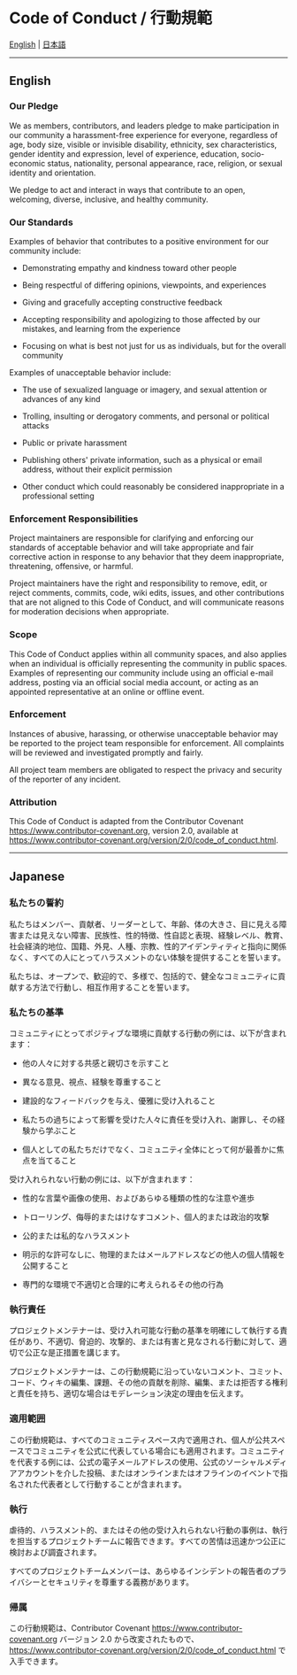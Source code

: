 # Code of Conduct / 行動規範

[English](#english) | [日本語](#japanese)

---

## English

### Our Pledge

We as members, contributors, and leaders pledge to make participation in our community a harassment-free experience for everyone, regardless of age, body size, visible or invisible disability, ethnicity, sex characteristics, gender identity and expression, level of experience, education, socio-economic status, nationality, personal appearance, race, religion, or sexual identity and orientation.

We pledge to act and interact in ways that contribute to an open, welcoming, diverse, inclusive, and healthy community.

### Our Standards

Examples of behavior that contributes to a positive environment for our community include:

* Demonstrating empathy and kindness toward other people

* Being respectful of differing opinions, viewpoints, and experiences

* Giving and gracefully accepting constructive feedback

* Accepting responsibility and apologizing to those affected by our mistakes, and learning from the experience

* Focusing on what is best not just for us as individuals, but for the overall community

Examples of unacceptable behavior include:

* The use of sexualized language or imagery, and sexual attention or advances of any kind

* Trolling, insulting or derogatory comments, and personal or political attacks

* Public or private harassment

* Publishing others' private information, such as a physical or email address, without their explicit permission

* Other conduct which could reasonably be considered inappropriate in a professional setting

### Enforcement Responsibilities

Project maintainers are responsible for clarifying and enforcing our standards of acceptable behavior and will take appropriate and fair corrective action in response to any behavior that they deem inappropriate, threatening, offensive, or harmful.

Project maintainers have the right and responsibility to remove, edit, or reject comments, commits, code, wiki edits, issues, and other contributions that are not aligned to this Code of Conduct, and will communicate reasons for moderation decisions when appropriate.

### Scope

This Code of Conduct applies within all community spaces, and also applies when an individual is officially representing the community in public spaces. Examples of representing our community include using an official e-mail address, posting via an official social media account, or acting as an appointed representative at an online or offline event.

### Enforcement

Instances of abusive, harassing, or otherwise unacceptable behavior may be reported to the project team responsible for enforcement. All complaints will be reviewed and investigated promptly and fairly.

All project team members are obligated to respect the privacy and security of the reporter of any incident.

### Attribution

This Code of Conduct is adapted from the Contributor Covenant <https://www.contributor-covenant.org>, version 2.0, available at <https://www.contributor-covenant.org/version/2/0/code_of_conduct.html>.

---

## Japanese

### 私たちの誓約

私たちはメンバー、貢献者、リーダーとして、年齢、体の大きさ、目に見える障害または見えない障害、民族性、性的特徴、性自認と表現、経験レベル、教育、社会経済的地位、国籍、外見、人種、宗教、性的アイデンティティと指向に関係なく、すべての人にとってハラスメントのない体験を提供することを誓います。

私たちは、オープンで、歓迎的で、多様で、包括的で、健全なコミュニティに貢献する方法で行動し、相互作用することを誓います。

### 私たちの基準

コミュニティにとってポジティブな環境に貢献する行動の例には、以下が含まれます：

* 他の人々に対する共感と親切さを示すこと

* 異なる意見、視点、経験を尊重すること

* 建設的なフィードバックを与え、優雅に受け入れること

* 私たちの過ちによって影響を受けた人々に責任を受け入れ、謝罪し、その経験から学ぶこと

* 個人としての私たちだけでなく、コミュニティ全体にとって何が最善かに焦点を当てること

受け入れられない行動の例には、以下が含まれます：

* 性的な言葉や画像の使用、およびあらゆる種類の性的な注意や進歩

* トローリング、侮辱的またはけなすコメント、個人的または政治的攻撃

* 公的または私的なハラスメント

* 明示的な許可なしに、物理的またはメールアドレスなどの他人の個人情報を公開すること

* 専門的な環境で不適切と合理的に考えられるその他の行為

### 執行責任

プロジェクトメンテナーは、受け入れ可能な行動の基準を明確にして執行する責任があり、不適切、脅迫的、攻撃的、または有害と見なされる行動に対して、適切で公正な是正措置を講じます。

プロジェクトメンテナーは、この行動規範に沿っていないコメント、コミット、コード、ウィキの編集、課題、その他の貢献を削除、編集、または拒否する権利と責任を持ち、適切な場合はモデレーション決定の理由を伝えます。

### 適用範囲

この行動規範は、すべてのコミュニティスペース内で適用され、個人が公共スペースでコミュニティを公式に代表している場合にも適用されます。コミュニティを代表する例には、公式の電子メールアドレスの使用、公式のソーシャルメディアアカウントを介した投稿、またはオンラインまたはオフラインのイベントで指名された代表者として行動することが含まれます。

### 執行

虐待的、ハラスメント的、またはその他の受け入れられない行動の事例は、執行を担当するプロジェクトチームに報告できます。すべての苦情は迅速かつ公正に検討および調査されます。

すべてのプロジェクトチームメンバーは、あらゆるインシデントの報告者のプライバシーとセキュリティを尊重する義務があります。

### 帰属

この行動規範は、Contributor Covenant <https://www.contributor-covenant.org> バージョン 2.0 から改変されたもので、<https://www.contributor-covenant.org/version/2/0/code_of_conduct.html> で入手できます。

